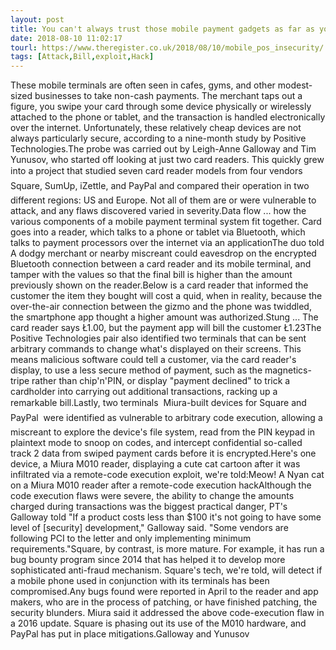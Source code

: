 ```yaml
---
layout: post
title: You can't always trust those mobile payment gadgets as far as you can throw them  bugs found by infosec duo
date: 2018-08-10 11:02:17
tourl: https://www.theregister.co.uk/2018/08/10/mobile_pos_insecurity/
tags: [Attack,Bill,exploit,Hack]
---
```

These mobile terminals are often seen in cafes, gyms, and other modest-sized businesses to take non-cash payments. The merchant taps out a figure, you swipe your card through some device physically or wirelessly attached to the phone or tablet, and the transaction is handled electronically over the internet. Unfortunately, these relatively cheap devices are not always particularly secure, according to a nine-month study by Positive Technologies.The probe was carried out by Leigh-Anne Galloway and Tim Yunusov, who started off looking at just two card readers. This quickly grew into a project that studied seven card reader models from four vendors  Square, SumUp, iZettle, and PayPal  and compared their operation in two different regions: US and Europe. Not all of them are or were vulnerable to attack, and any flaws discovered varied in severity.Data flow ... how the various components of a mobile payment terminal system fit together. Card goes into a reader, which talks to a phone or tablet via Bluetooth, which talks to payment processors over the internet via an applicationThe duo told A dodgy merchant or nearby miscreant could eavesdrop on the encrypted Bluetooth connection between a card reader and its mobile terminal, and tamper with the values so that the final bill is higher than the amount previously shown on the reader.Below is a card reader that informed the customer the item they bought will cost a quid, when in reality, because the over-the-air connection between the gizmo and the phone was twiddled, the smartphone app thought a higher amount was authorized.Stung ... The card reader says Ł1.00, but the payment app will bill the customer Ł1.23The Positive Technologies pair also identified two terminals that can be sent arbitrary commands to change what's displayed on their screens. This means malicious software could tell a customer, via the card reader's display, to use a less secure method of payment, such as the magnetics-tripe rather than chip'n'PIN, or display "payment declined" to trick a cardholder into carrying out additional transactions, racking up a remarkable bill.Lastly, two terminals  Miura-built devices for Square and PayPal  were identified as vulnerable to arbitrary code execution, allowing a miscreant to explore the device's file system, read from the PIN keypad in plaintext mode to snoop on codes, and intercept confidential so-called track 2 data from swiped payment cards before it is encrypted.Here's one device, a Miura M010 reader, displaying a cute cat cartoon after it was infiltrated via a remote-code execution exploit, we're told:Meow! A Nyan cat on a Miura M010 reader after a remote-code execution hackAlthough the code execution flaws were severe, the ability to change the amounts charged during transactions was the biggest practical danger, PT's Galloway told "If a product costs less than $100 it's not going to have some level of [security] development," Galloway said. "Some vendors are following PCI to the letter and only implementing minimum requirements."Square, by contrast, is more mature. For example, it has run a bug bounty program since 2014 that has helped it to develop more sophisticated anti-fraud mechanism. Square's tech, we're told, will detect if a mobile phone used in conjunction with its terminals has been compromised.Any bugs found were reported in April to the reader and app makers, who are in the process of patching, or have finished patching, the security blunders. Miura said it addressed the above code-execution flaw in a 2016 update. Square is phasing out its use of the M010 hardware, and PayPal has put in place mitigations.Galloway and Yunusov 